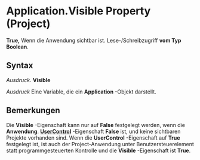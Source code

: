 
# Application.Visible Property (Project)

 **True,** Wenn die Anwendung sichtbar ist. Lese-/Schreibzugriff **vom Typ Boolean**.


## Syntax

 _Ausdruck_. **Visible**

 _Ausdruck_ Eine Variable, die ein **Application** -Objekt darstellt.


## Bemerkungen

Die  **Visible** -Eigenschaft kann nur auf **False** festgelegt werden, wenn die **Anwendung**. **[UserControl](4c67c930-5c15-43cf-7536-ab11661af1a7.md)** -Eigenschaft **False** ist, und keine sichtbaren Projekte vorhanden sind. Wenn die **UserControl** -Eigenschaft auf **True** festgelegt ist, ist auch der Project-Anwendung unter Benutzersteuerelement statt programmgesteuerten Kontrolle und die **Visible** -Eigenschaft ist **True**.

